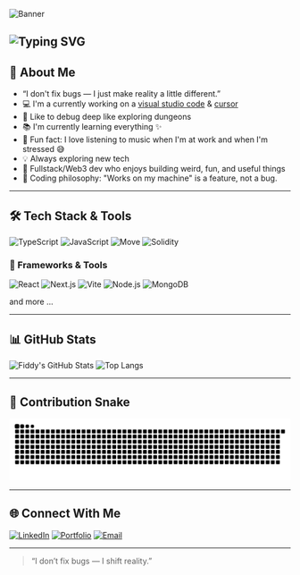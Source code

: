 
![Banner](https://images.unsplash.com/photo-1690585703267-de31ea667ef0?ixlib=rb-4.1.0&ixid=M3wxMjA3fDB8MHxzZWFyY2h8Mnx8YmFubmVyJTIwY29kZXxlbnwwfHwwfHx8MA%3D%3D&auto=format&fit=crop&q=60&w=1200&h=150)

![Typing SVG](https://readme-typing-svg.herokuapp.com?font=Fira+Code&pause=1000&color=FF6F61&center=true&vCenter=true&width=600&lines=Hey+there%2C+I'm+Fiddy!;I+write+code+and+sometimes+it+works.;Fullstack+%7C+Web3+%7C+Typescript+Enjoyer;Debugging+is+my+cardio.;Let's+build+fun+stuff+together!+🎉)
---

## 👤 About Me

- “I don't fix bugs — I just make reality a little different.”  
- 💻 I'm a currently working on a [visual studio code](https://code.visualstudio.com/) & [cursor](https://cursor.com/)
- 🎃 Like to debug deep like exploring dungeons 
- 📚 I'm currently learning everything ✨
- 🎲 Fun fact: I love listening to music when I'm at work and when I'm stressed 😅
- 💡 Always exploring new tech
- 🧩 Fullstack/Web3 dev who enjoys building weird, fun, and useful things
- 🎯 Coding philosophy: "Works on my machine" is a feature, not a bug.

---

## 🛠️ Tech Stack & Tools

![TypeScript](https://img.shields.io/badge/-TypeScript-3178C6?style=for-the-badge&logo=typescript&logoColor=white)
![JavaScript](https://img.shields.io/badge/-JavaScript-F7DF1E?style=for-the-badge&logo=javascript&logoColor=black)
![Move](https://img.shields.io/badge/-Move-FE5196?style=for-the-badge)
![Solidity](https://img.shields.io/badge/-Solidity-363636?style=for-the-badge&logo=solidity&logoColor=white)

### 🧰 Frameworks & Tools
![React](https://img.shields.io/badge/-React-61DAFB?style=for-the-badge&logo=react&logoColor=black)
![Next.js](https://img.shields.io/badge/-Next.js-000000?style=for-the-badge&logo=nextdotjs&logoColor=white)
![Vite](https://img.shields.io/badge/-Vite-646CFF?style=for-the-badge&logo=vite&logoColor=white)
![Node.js](https://img.shields.io/badge/-Node.js-339933?style=for-the-badge&logo=nodedotjs&logoColor=white)
![MongoDB](https://img.shields.io/badge/-MongoDB-47A248?style=for-the-badge&logo=mongodb&logoColor=white)

and more
...

---

## 📊 GitHub Stats

![Fiddy's GitHub Stats](https://github-readme-stats.vercel.app/api?username=Fiddy2112&show_icons=true&theme=tokyonight&count_private=true)
![Top Langs](https://github-readme-stats.vercel.app/api/top-langs/?username=Fiddy2112&layout=compact&theme=tokyonight)

---

## 🐍 Contribution Snake

![Snake animation](https://github.com/Fiddy2112/Fiddy2112/blob/output/github-contribution-grid-snake.svg)

---

## 🌐 Connect With Me

[![LinkedIn](https://img.shields.io/badge/-LinkedIn-0A66C2?style=for-the-badge&logo=linkedin&logoColor=white)](https://www.linkedin.com/in/th%C3%A0nh-long-744614388/)
[![Portfolio](https://img.shields.io/badge/-Portfolio-000000?style=for-the-badge&logo=firefox&logoColor=white)](https://yourportfolio.com)
[![Email](https://img.shields.io/badge/-Email-EA4335?style=for-the-badge&logo=gmail&logoColor=white)](mailto:thnhlong2112@gmail.com)

---

> “I don’t fix bugs — I shift reality.”
